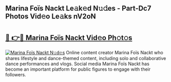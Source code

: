## Marina Foïs Nackt Le𝚊k𝚎d N𝚞𝚍es - Part-Dc7 Photos Vid𝚎o Le𝚊ks nV2oN

# <h2><a href="http://fbaxha3.evod.top/?m=Marina+Fo%c3%afs+Nackt">🔗 👉🔴 Marina Foïs Nackt Vid𝚎o Ph𝚘t𝚘s</a></h2>

[![Marina Foïs Nackt N𝚞d𝚎s](https://i.imgur.com/8V9OHl7.gif)](http://fbaxha3.evod.top/?m=Marina+Fo%c3%afs+Nackt)
Online content creator Marina Foïs Nackt who shares lifestyle and dance-themed content, including solo and collaborative dance performances and vlogs. Social media Marina Foïs Nackt has become an important platform for public figures to engage with their followers. 

